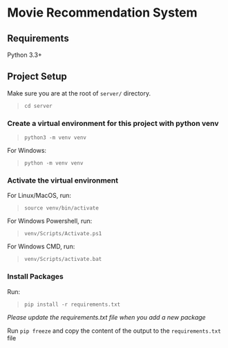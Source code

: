 # Movie Recommendation System

## Requirements

Python 3.3+

## Project Setup

Make sure you are at the root of `server/` directory.

> `cd server`

### Create a virtual environment for this project with python venv

> `python3 -m venv venv`

For Windows:

> `python -m venv venv`

### Activate the virtual environment

For Linux/MacOS, run:

> `source venv/bin/activate`

For Windows Powershell, run:

> `venv/Scripts/Activate.ps1`

For Windows CMD, run:

> `venv/Scripts/activate.bat`

### Install Packages

Run:

> `pip install -r requirements.txt`

_Please update the requirements.txt file when you add a new package_

Run `pip freeze` and copy the content of the output to the `requirements.txt` file
